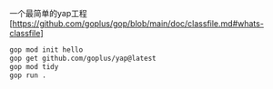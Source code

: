 一个最简单的yap工程
[https://github.com/goplus/gop/blob/main/doc/classfile.md#whats-classfile]

```bash
gop mod init hello
gop get github.com/goplus/yap@latest
gop mod tidy
gop run .
```